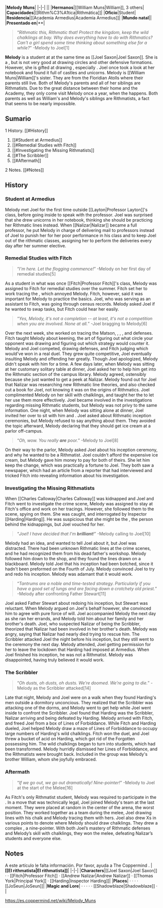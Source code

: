 |**Melody Muns**|
|-|-|
||
|**Hermanos**|[[William Muns\|William]], 3 others|
|**Capacidades**|[[Rithm%C3%A1tica\|Rithmática]]|
|**Oficio**|Student|
|**Residencia**|[[Academia Armedius\|Academia Armedius]]|
|**Mundo natal**||
|**Presentado en**|**|

>“*Rithmatic this, Rithmatic that! Protect the kingdom, keep the wild chalklings at bay. Why does everything have to do with Rithmatics? Can't a girl spend some time thinking about something else for a while?*”
\-Melody to Joel[1]


**Melody** is a student at  at the same time as [[Joel Saxon\|Joel Saxon]].
She is a , but is not very good at drawing circles and other defensive formations. However, she is gifted at drawing , especially . Joel once took a look at her notebook and found it full of castles and unicorns.
Melody is [[William Muns\|William]]'s sister. They are from the Floridian Atolls where their parents still live. Both of Melody's parents and all of her siblings are Rithmatists. Due to the great distance between their home and the Academy, they only come visit Melody once a year, when the  happens.
Both parents as well as William's and Melody's siblings are Rithmatists, a fact that seems to be nearly impossible.

## Sumario

1 History. [[#History]] 

1. [[#Student at Armedius]] 
1. [[#Remedial Studies with Fitch]] 
1. [[#Investigating the Missing Rithmatists]] 
1. [[#The Scribbler]] 
1. [[#Aftermath]] 


2 Notes. [[#Notes]] 


## History
 
### Student at Armedius
Melody met Joel for the first time outside [[Layton\|Professor Layton]]'s class, before going inside to speak with the professor. Joel was surprised that she drew unicorns in her notebook, thinking she should be practicing her Rithmatic lines instead. When [[Nalizar\|Nalizar]] became a full professor, he put Melody in charge of delivering mail to professors instead of Joel to punish her for her poor performance in his class and to keep Joel out of the rithmatic classes, assigning her to perform the deliveries every day after her summer elective.

### Remedial Studies with Fitch
>“*I'm here. Let the flogging commence!*”
\-Melody on her first day of remedial studies[5]


As a student in what was once [[Fitch\|Professor Fitch]]'s class, Melody was assigned to Fitch for remedial studies over the summer. Fitch set her to work tracing the , which annoyed Melody. Fitch, however, said it was important for Melody to practice the basics. Joel, who was serving as an assistant to Fitch, was going through census records. Melody asked Joel if he wanted to swap tasks, but Fitch could hear her easily.

>“*Yes, Melody, it's not a completion -- at least, it's not a competition when you are involved. None at all.*”
\-Joel bragging to Melody[6]

Over the next week, she worked on tracing the Matson, , , , and  defenses. Fitch taught Melody about keening, the art of figuring out what circle your opponent was drawing and figuring out which strategy would counter it. Melody and Joel competed, drawing defenses, and Fitch judging which would've won in a real duel. They grew quite competitive, Joel eventually insulting Melody and offending her greatly. Though Joel apologized, Melody didn't speak with him for a time. A few days later, when Melody was sitting at her customary solitary table at dinner, Joel asked her to help him get into the Rithmatic section of the campus library. Melody agreed, ostensibly because she just wanted to get a peek at Nalizar. Melody found out for Joel that Nalizar was researching new Rithmatic line theories, and also checked out a book for Joel, not knowing it was on the origins of Rithmatics. Joel complimented Melody on her skill with chalklings, and taught her the  to let her use them more effectively.
Joel became involved in the investigations regarding missing Rithmatic students, but Melody was not privy to the same information. One night, when Melody was sitting alone at dinner, Joel invited her over to sit with him and . Joel asked about Rithmatic inception ceremonies, but Melody refused to say anything about them. They avoided the topic afterward, Melody declaring that they should get ice cream at a parlor off-campus.

>“*Oh, wow. You really **are** poor.*”
\-Melody to Joel[8]

On their way to the parlor, Melody asked Joel about his inception ceremony, and why he wanted to be a Rithmatist. Joel couldn't afford the expensive ice cream, but Melody gave him money to pay for both of theirs. She let him keep the change, which was practically a fortune to Joel. They both saw a newspaper, which had an article from a reporter that had interviewed and tricked Fitch into revealing information about his investigation.

### Investigating the Missing Rithmatists
When [[Charles Calloway\|Charles Calloway]] was kidnapped and Joel and Fitch went to investigate the crime scene, Melody was assigned to stay at Fitch's office and work on her tracings. However, she followed them to the scene, spying on them. She was caught, and interrogated by Inspector [[Harding\|Harding]]. He was suspicious that she might be the , the person behind the kidnappings, but Joel vouched for her.

>“*Joel! I have decided that I'm **brilliant**!*”
\-Melody calling to Joel[10]

Melody had an idea, and wanted to tell Joel about it, but Joel was distracted. There had been unknown Rithmatic lines at the crime scenes, and he had recognized them from his dead father's workshop. Melody followed him down to the shop, and they found the lines drawn on a blackboard. Melody told Joel that his inception had been botched, since it hadn't been preformed on the Fourth of July. Melody convinced Joel to try and redo his inception. Melody was adamant that it would work.

>“*Tantrums are a noble and time-tested strategy. Particularly if you have a good set of lungs and are facing down a crotchety old priest.*”
\-Melody after confronting Father Stewart[11]

Joel asked Father Stewart about redoing his inception, but Stewart was reluctant. When Melody argued on Joel's behalf however, she convinced him to agree with pure force of will.
Joel accompanied Melody the next day as she ran her errands, and Melody told him about her family and her brother's death. Joel, who suspected Nalizar of being the Scribbler, theorized that Nalizar had been involved in her brother's death. Melody was angry, saying that Nalizar had nearly died trying to rescue him.
The Scribbler attacked Joel the night before his inception, but they still went to the ceremony the next day. Melody attended, Joel getting permission for her to leave the lockdown that Harding had imposed at Armedius. When Joel finished his inception, he was not a Rithmatist. Melody was disappointed, having truly believed it would work.

### The Scribbler
>“*Oh dusts, oh dusts, oh dusts. We’re doomed. We’re going to die.*”
\-Melody as the Scribbler attacked[14]


Late that night, Melody and Joel were on a walk when they found Harding's men outside a dormitory unconcious. They realized that the Scribbler was attacking one of the dorms, and Melody went to get help while Joel went inside to confront the Scribbler. Joel found that Harding was the Scribbler, Nalizar arriving and being defeated by Harding. Melody arrived with Fitch, and freed Joel from a box of Lines of Forbiddance. While Fitch and Harding dueled, Joel helped Melody draw a maze of Lines of Forbiddance to occupy large numbers of Harding's wild chalklings. Fitch won the duel, and Joel threw a bucket of acid on Harding, which got rid of the Forgotten possessing him. The wild chalklings began to turn into students, which had been transformed. Melody hurridly dismissed her Lines of Forbiddance, and the Rithmatists were brought back. Included in the group was Melody's brother William, whom she joyfully embraced.

### Aftermath
>“*If we go out, we go out dramatically! Nine-pointer!*”
\-Melody to Joel at the start of the Melee[16]


As Fitch's only Rithmatist student, Melody was required to participate in the . In a move that was technically legal, Joel joined Melody's team at the last moment. They were placed at random in the center of the arena, the worst position. They worked together as a team during the melee, Joel drawing lines with his chalk and Melody tracing them with hers. Joel also drew Xs in various points to denote where Melody should draw chalklings. They drew a complex , a nine-pointer. With both Joel’s mastery of Rithmatic defenses and Melody’s skill with chalklings, they won the melee, defeating Nalizar’s students and everyone else.

## Notes

A este artículo le falta información. Por favor, ayuda a The Coppermind .
|**[[El rithmatista\|El rithmatista]]**|
|-|-|
|**Characters**|[[Joel Saxon\|Joel Saxon]] ·  · [[Fitch\|Professor Fitch]] · [[Andrew Nalizar\|Andrew Nalizar]] · [[Thomas York\|Principal York]] · [[Harding\|Inspector Harding]]|
|**Places**| ·  ·  ·  · [[JoSeun\|JoSeun]]|
|**Magic and Lore**| ·  ·  ·  ·  · [[Shadowblaze\|Shadowblaze]] · |



https://es.coppermind.net/wiki/Melody_Muns